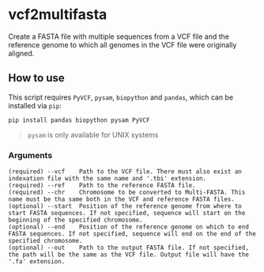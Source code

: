 # vcf2multifasta
Create a FASTA file with multiple sequences from a VCF file and the reference genome to which all genomes in the VCF file were originally aligned.
## How to use
This script requires `PyVCF`, `pysam`, `biopython` and `pandas`, which can be installed via `pip`:
```
pip install pandas biopython pysam PyVCF
```
> `pysam` is only available for UNIX systems
### Arguments
```
(required) --vcf	Path to the VCF file. There must also exist an indexation file with the same name and '.tbi' extension.
(required) --ref	Path to the reference FASTA file.
(required) --chr	Chromosome to be converted to Multi-FASTA. This name must be tha same both in the VCF and reference FASTA files.
(optional) --start	Position of the reference genome from where to start FASTA sequences. If not specified, sequence will start on the beginning of the specified chromosome.
(optional) --end	Position of the reference genome on which to end FASTA sequences. If not specified, sequence will end on the end of the specified chromosome.
(optional) --out	Path to the output FASTA file. If not specified, the path will be the same as the VCF file. Output file will have the '.fa' extension.
```

